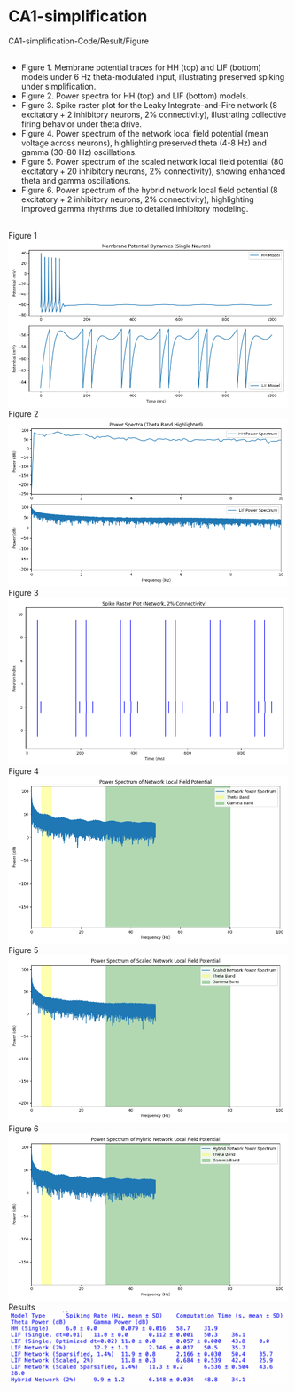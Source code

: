 # CA1-simplification 
CA1-simplification-Code/Result/Figure <br/><br/> 

- Figure 1.
Membrane potential traces for HH (top) and LIF (bottom) models under 6 Hz theta-modulated input, illustrating preserved spiking under simplification. <br/>
- Figure 2.
Power spectra for HH (top) and LIF (bottom) models. <br/>
- Figure 3.
Spike raster plot for the Leaky Integrate-and-Fire network (8 excitatory + 2 inhibitory neurons, 2% connectivity), illustrating collective firing behavior under theta drive. <br/>
- Figure 4.
Power spectrum of the network local field potential (mean voltage across neurons), highlighting preserved theta (4-8 Hz) and gamma (30-80 Hz) oscillations. <br/>
- Figure 5.
Power spectrum of the scaled network local field potential (80 excitatory + 20 inhibitory neurons, 2% connectivity), showing enhanced theta and gamma oscillations. <br/>
- Figure 6.
Power spectrum of the hybrid network local field potential (8 excitatory + 2 inhibitory neurons, 2% connectivity), highlighting improved gamma rhythms due to detailed inhibitory modeling. <br/><br/>

Figure 1
![Figure1](figure1_voltage_traces.png "Figure 1")
Figure 2
![Figure2](figure2_power_spectra.png "Figure 2")
Figure 3
![Figure3](figure3_raster.png "Figure 3")
Figure 4
![Figure4](figure4_network_power.png "Figure 4")
Figure 5
![Figure5](figure5_scaled_network_power.png "Figure 5")
Figure 6
![Figure6](figure6_hybrid_network_power.png "Figure 6")
Results
![Results](results.png "Results")
